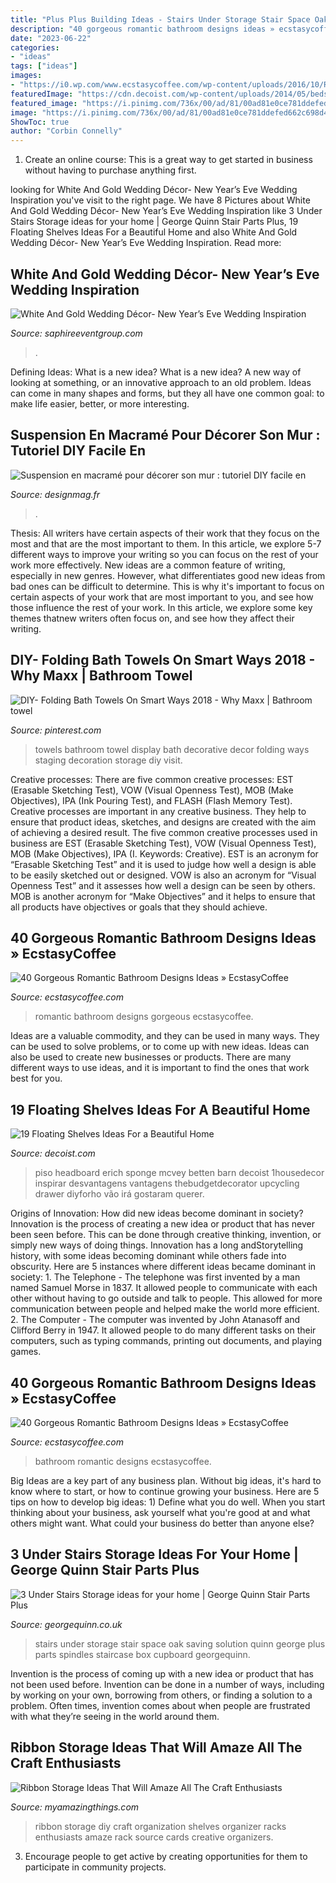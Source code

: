 ```yaml
---
title: "Plus Plus Building Ideas - Stairs Under Storage Stair Space Oak Saving Solution Quinn George Plus Parts Spindles Staircase Box Cupboard Georgequinn"
description: "40 gorgeous romantic bathroom designs ideas » ecstasycoffee"
date: "2023-06-22"
categories:
- "ideas"
tags: ["ideas"]
images:
- "https://i0.wp.com/www.ecstasycoffee.com/wp-content/uploads/2016/10/Romantic-Bathroom-Designs-Ideas-10.jpg"
featuredImage: "https://cdn.decoist.com/wp-content/uploads/2014/05/bedside-table-floating-shelf.jpg"
featured_image: "https://i.pinimg.com/736x/00/ad/81/00ad81e0ce781ddefed662c698d4caff.jpg"
image: "https://i.pinimg.com/736x/00/ad/81/00ad81e0ce781ddefed662c698d4caff.jpg"
ShowToc: true
author: "Corbin Connelly"
---
```



1. Create an online course: This is a great way to get started in business without having to purchase anything first.

	

		
looking for White And Gold Wedding Décor- New Year’s Eve Wedding Inspiration you've visit to the right page. We have 8 Pictures about White And Gold Wedding Décor- New Year’s Eve Wedding Inspiration like 3 Under Stairs Storage ideas for your home | George Quinn Stair Parts Plus, 19 Floating Shelves Ideas For a Beautiful Home and also White And Gold Wedding Décor- New Year’s Eve Wedding Inspiration. Read more:
		
    
## White And Gold Wedding Décor- New Year’s Eve Wedding Inspiration

<img loading=lazy src="https://www.saphireeventgroup.com/wp-content/uploads/files/4414/1935/9660/white_and_gold_wedding_decor_6.jpg" onerror="this.onerror=null;this.src='https://tse3.mm.bing.net/th?id=OIP.cwCyN2XViA7YHQfEGHS1BgAAAA&amp;pid=15.1';" alt="White And Gold Wedding Décor- New Year’s Eve Wedding Inspiration">

_Source: saphireeventgroup.com_

>. 

	

Defining Ideas: What is a new idea?
What is a new idea? A new way of looking at something, or an innovative approach to an old problem. Ideas can come in many shapes and forms, but they all have one common goal: to make life easier, better, or more interesting.

    
## Suspension En Macramé Pour Décorer Son Mur : Tutoriel DIY Facile En

<img loading=lazy src="https://designmag.fr/wp-content/uploads/2017/09/deco-boho-chic-diy-macrame-suspension-diy.jpg" onerror="this.onerror=null;this.src='https://tse2.mm.bing.net/th?id=OIP.l7M_1SPLV4MHuFvbvo2dowHaLF&amp;pid=15.1';" alt="Suspension en macramé pour décorer son mur : tutoriel DIY facile en">

_Source: designmag.fr_

>. 

	

Thesis: All writers have certain aspects of their work that they focus on the most and that are the most important to them. In this article, we explore 5-7 different ways to improve your writing so you can focus on the rest of your work more effectively.
New ideas are a common feature of writing, especially in new genres. However, what differentiates good new ideas from bad ones can be difficult to determine. This is why it's important to focus on certain aspects of your work that are most important to you, and see how those influence the rest of your work. In this article, we explore some key themes thatnew writers often focus on, and see how they affect their writing.

    
## DIY- Folding Bath Towels On Smart Ways 2018 - Why Maxx | Bathroom Towel

<img loading=lazy src="https://i.pinimg.com/736x/00/ad/81/00ad81e0ce781ddefed662c698d4caff.jpg" onerror="this.onerror=null;this.src='https://tse1.mm.bing.net/th?id=OIP.qawgNpHIFuM2ro-_ju_G2gHaKB&amp;pid=15.1';" alt="DIY- Folding Bath Towels On Smart Ways 2018 - Why Maxx | Bathroom towel">

_Source: pinterest.com_

>towels bathroom towel display bath decorative decor folding ways staging decoration storage diy visit. 

	

Creative processes: There are five common creative processes: EST (Erasable Sketching Test), VOW (Visual Openness Test), MOB (Make Objectives), IPA (Ink Pouring Test), and FLASH (Flash Memory Test).
Creative processes are important in any creative business. They help to ensure that product ideas, sketches, and designs are created with the aim of achieving a desired result. The five common creative processes used in business are EST (Erasable Sketching Test), VOW (Visual Openness Test), MOB (Make Objectives), IPA (I. Keywords: Creative).
 EST is an acronym for “Erasable Sketching Test” and it is used to judge how well a design is able to be easily sketched out or designed. VOW is also an acronym for “Visual Openness Test” and it assesses how well a design can be seen by others. MOB is another acronym for “Make Objectives” and it helps to ensure that all products have objectives or goals that they should achieve.

    
## 40 Gorgeous Romantic Bathroom Designs Ideas » EcstasyCoffee

<img loading=lazy src="https://i0.wp.com/www.ecstasycoffee.com/wp-content/uploads/2016/10/Romantic-Bathroom-Designs-Ideas-10.jpg" onerror="this.onerror=null;this.src='https://tse4.mm.bing.net/th?id=OIP.GmvUUMbKeSOjQoJuwAxhvgHaKG&amp;pid=15.1';" alt="40 Gorgeous Romantic Bathroom Designs Ideas » EcstasyCoffee">

_Source: ecstasycoffee.com_

>romantic bathroom designs gorgeous ecstasycoffee. 

	

Ideas are a valuable commodity, and they can be used in many ways. They can be used to solve problems, or to come up with new ideas. Ideas can also be used to create new businesses or products. There are many different ways to use ideas, and it is important to find the ones that work best for you.

    
## 19 Floating Shelves Ideas For A Beautiful Home

<img loading=lazy src="https://cdn.decoist.com/wp-content/uploads/2014/05/bedside-table-floating-shelf.jpg" onerror="this.onerror=null;this.src='https://tse3.mm.bing.net/th?id=OIP.OIteDyTin1GJJBIYmBvUNwHaJ4&amp;pid=15.1';" alt="19 Floating Shelves Ideas For a Beautiful Home">

_Source: decoist.com_

>piso headboard erich sponge mcvey betten barn decoist 1housedecor inspirar desvantagens vantagens thebudgetdecorator upcycling drawer diyforho vão irá gostaram querer. 

	

Origins of Innovation: How did new ideas become dominant in society?
Innovation is the process of creating a new idea or product that has never been seen before. This can be done through creative thinking, invention, or simply new ways of doing things. Innovation has a long andStorytelling history, with some ideas becoming dominant while others fade into obscurity. Here are 5 instances where different ideas became dominant in society: 1. The Telephone - The telephone was first invented by a man named Samuel Morse in 1837. It allowed people to communicate with each other without having to go outside and talk to people. This allowed for more communication between people and helped make the world more efficient. 2. The Computer - The computer was invented by John Atanasoff and Clifford Berry in 1947. It allowed people to do many different tasks on their computers, such as typing commands, printing out documents, and playing games.

    
## 40 Gorgeous Romantic Bathroom Designs Ideas » EcstasyCoffee

<img loading=lazy src="https://i1.wp.com/www.ecstasycoffee.com/wp-content/uploads/2016/10/Ultimate-Romantic-Bathroom.jpg" onerror="this.onerror=null;this.src='https://tse1.mm.bing.net/th?id=OIP.JFpU5xhBZuUtC_pCcuTBMwHaLH&amp;pid=15.1';" alt="40 Gorgeous Romantic Bathroom Designs Ideas » EcstasyCoffee">

_Source: ecstasycoffee.com_

>bathroom romantic designs ecstasycoffee. 

	

Big Ideas are a key part of any business plan. Without big ideas, it's hard to know where to start, or how to continue growing your business. Here are 5 tips on how to develop big ideas: 1) Define what you do well. When you start thinking about your business, ask yourself what you're good at and what others might want. What could your business do better than anyone else?

    
## 3 Under Stairs Storage Ideas For Your Home | George Quinn Stair Parts Plus

<img loading=lazy src="http://georgequinn.co.uk/wp-content/uploads/2016/04/Under-stairs-storage-space-saving-solution-George-Quinn-Stair-Parts-Plus-5.jpg" onerror="this.onerror=null;this.src='https://tse2.mm.bing.net/th?id=OIP.WLSn3Y5S9NnkT-4I199MyAHaJ4&amp;pid=15.1';" alt="3 Under Stairs Storage ideas for your home | George Quinn Stair Parts Plus">

_Source: georgequinn.co.uk_

>stairs under storage stair space oak saving solution quinn george plus parts spindles staircase box cupboard georgequinn. 

	

Invention is the process of coming up with a new idea or product that has not been used before. Invention can be done in a number of ways, including by working on your own, borrowing from others, or finding a solution to a problem. Often times, invention comes about when people are frustrated with what they’re seeing in the world around them.

    
## Ribbon Storage Ideas That Will Amaze All The Craft Enthusiasts

<img loading=lazy src="http://myamazingthings.com/wp-content/uploads/2018/05/ribbon-storage-ideas-5.jpg" onerror="this.onerror=null;this.src='https://tse2.mm.bing.net/th?id=OIP.ywxEeWRmvTlPh9KlXneR_AHaLh&amp;pid=15.1';" alt="Ribbon Storage Ideas That Will Amaze All The Craft Enthusiasts">

_Source: myamazingthings.com_

>ribbon storage diy craft organization shelves organizer racks enthusiasts amaze rack source cards creative organizers. 

	

3. Encourage people to get active by creating opportunities for them to participate in community projects. 

